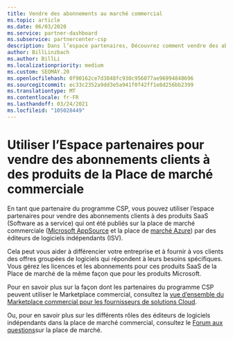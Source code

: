 ```yaml
---
title: Vendre des abonnements au marché commercial
ms.topic: article
ms.date: 06/03/2020
ms.service: partner-dashboard
ms.subservice: partnercenter-csp
description: Dans l’espace partenaires, Découvrez comment vendre des abonnements clients à des produits SaaS publiés sur le marché commercial par des éditeurs de logiciels indépendants (ISV).
author: BillLinzbach
ms.author: BillLi
ms.localizationpriority: medium
ms.custom: SEOMAY.20
ms.openlocfilehash: 0f90162ce7d3848fc930c956077ae96994848696
ms.sourcegitcommit: ec33c2352a9dd3e5a941f0f42ff1e8d256bb2399
ms.translationtype: MT
ms.contentlocale: fr-FR
ms.lasthandoff: 03/24/2021
ms.locfileid: "105028449"
---
```

# <a name="use-partner-center-to-sell-customers-subscriptions-to-commercial-marketplace-products"></a>Utiliser l’Espace partenaires pour vendre des abonnements clients à des produits de la Place de marché commerciale

En tant que partenaire du programme CSP, vous pouvez utiliser l’espace partenaires pour vendre des abonnements clients à des produits SaaS (Software as a service) qui ont été publiés sur la place de marché commerciale ([Microsoft AppSource](https://appsource.microsoft.com/) et la place de [marché Azure](https://azuremarketplace.microsoft.com/)) par des éditeurs de logiciels indépendants (ISV).

Cela peut vous aider à différencier votre entreprise et à fournir à vos clients des offres groupées de logiciels qui répondent à leurs besoins spécifiques. Vous gérez les licences et les abonnements pour ces produits SaaS de la Place de marché de la même façon que pour les produits Microsoft.

Pour en savoir plus sur la façon dont les partenaires du programme CSP peuvent utiliser le Marketplace commercial, consultez la [vue d’ensemble du Marketplace commercial pour les fournisseurs de solutions Cloud](csp-commercial-marketplace-overview.md).

Ou, pour en savoir plus sur les différents rôles des éditeurs de logiciels indépendants dans la place de marché commercial, consultez le [Forum aux questions](/azure/marketplace/marketplace-faq-publisher-guide)sur la place de marché.